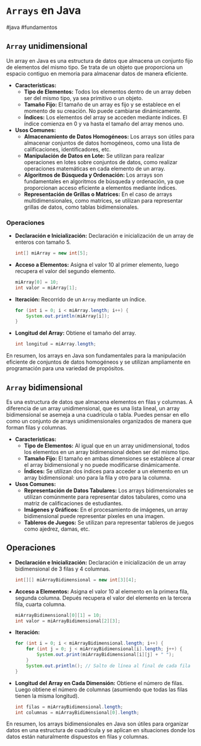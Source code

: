 # `Arrays` en Java
#java #fundamentos 
## `Array` unidimensional
Un array en Java es una estructura de datos que almacena un conjunto fijo de elementos del mismo tipo. Se trata de un objeto que proporciona un espacio contiguo en memoria para almacenar datos de manera eficiente.
- **Características:**
	- **Tipo de Elementos:** Todos los elementos dentro de un array deben ser del mismo tipo, ya sea primitivo o un objeto.
	- **Tamaño Fijo:** El tamaño de un array es fijo y se establece en el momento de su creación. No puede cambiarse dinámicamente.
	- **Índices:** Los elementos del array se acceden mediante índices. El índice comienza en 0 y va hasta el tamaño del array menos uno.
- **Usos Comunes:**
	- **Almacenamiento de Datos Homogéneos:** Los arrays son útiles para almacenar conjuntos de datos homogéneos, como una lista de calificaciones, identificadores, etc.
	- **Manipulación de Datos en Lote:** Se utilizan para realizar operaciones en lotes sobre conjuntos de datos, como realizar operaciones matemáticas en cada elemento de un array.
	- **Algoritmos de Búsqueda y Ordenación:** Los arrays son fundamentales en algoritmos de búsqueda y ordenación, ya que proporcionan acceso eficiente a elementos mediante índices.
	- **Representación de Grillas o Matrices:** En el caso de arrays multidimensionales, como matrices, se utilizan para representar grillas de datos, como tablas bidimensionales.
### Operaciones
- **Declaración e Inicialización:** Declaración e inicialización de un array de enteros con tamaño 5.
   ```java
   int[] miArray = new int[5]; 
   ```
- **Acceso a Elementos:** Asigna el valor 10 al primer elemento, luego recupera el valor del segundo elemento.
   ```java
   miArray[0] = 10; 
   int valor = miArray[1]; 
   ```
- **Iteración:** Recorrido de un `Array` mediante un índice.
   ```java
   for (int i = 0; i < miArray.length; i++) {
       System.out.println(miArray[i]);
   }
   ```
- **Longitud del Array:** Obtiene el tamaño del array.
   ```java
   int longitud = miArray.length;
   ```
En resumen, los arrays en Java son fundamentales para la manipulación eficiente de conjuntos de datos homogéneos y se utilizan ampliamente en programación para una variedad de propósitos.
## `Array` bidimensional
Es una estructura de datos que almacena elementos en filas y columnas. A diferencia de un array unidimensional, que es una lista lineal, un array bidimensional se asemeja a una cuadrícula o tabla. Puedes pensar en ello como un conjunto de arrays unidimensionales organizados de manera que forman filas y columnas.
- **Características:**
	- **Tipo de Elementos:** Al igual que en un array unidimensional, todos los elementos en un array bidimensional deben ser del mismo tipo.
	- **Tamaño Fijo:** El tamaño en ambas dimensiones se establece al crear el array bidimensional y no puede modificarse dinámicamente.
	- **Índices:** Se utilizan dos índices para acceder a un elemento en un array bidimensional: uno para la fila y otro para la columna.
- **Usos Comunes:**
	- **Representación de Datos Tabulares:** Los arrays bidimensionales se utilizan comúnmente para representar datos tabulares, como una matriz de calificaciones de estudiantes.
	- **Imágenes y Gráficos:** En el procesamiento de imágenes, un array bidimensional puede representar píxeles en una imagen.
	- **Tableros de Juegos:** Se utilizan para representar tableros de juegos como ajedrez, damas, etc.
## Operaciones
- **Declaración e Inicialización:** Declaración e inicialización de un array bidimensional de 3 filas y 4 columnas.
   ```java
   int[][] miArrayBidimensional = new int[3][4];
   ```
- **Acceso a Elementos:** Asigna el valor 10 al elemento en la primera fila, segunda columna. Depués recupera el valor del elemento en la tercera fila, cuarta columna.
   ```java
   miArrayBidimensional[0][1] = 10;
   int valor = miArrayBidimensional[2][3];
   ```
- **Iteración:**
   ```java
   for (int i = 0; i < miArrayBidimensional.length; i++) {
       for (int j = 0; j < miArrayBidimensional[i].length; j++) {
           System.out.print(miArrayBidimensional[i][j] + " ");
       }
       System.out.println(); // Salto de línea al final de cada fila
   }
   ```
- **Longitud del Array en Cada Dimensión:** Obtiene el número de filas. Luego obtiene el número de columnas (asumiendo que todas las filas tienen la misma longitud).
   ```java
   int filas = miArrayBidimensional.length;
   int columnas = miArrayBidimensional[0].length;
   ```
En resumen, los arrays bidimensionales en Java son útiles para organizar datos en una estructura de cuadrícula y se aplican en situaciones donde los datos están naturalmente dispuestos en filas y columnas.